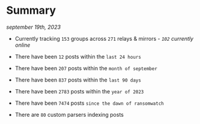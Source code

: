 
# Summary
_september 19th, 2023_

- Currently tracking `153` groups across `271` relays & mirrors - _`102` currently online_

- There have been `12` posts within the `last 24 hours`

- There have been `207` posts within the `month of september`

- There have been `837` posts within the `last 90 days`

- There have been `2783` posts within the `year of 2023`

- There have been `7474` posts `since the dawn of ransomwatch`

- There are `80` custom parsers indexing posts
